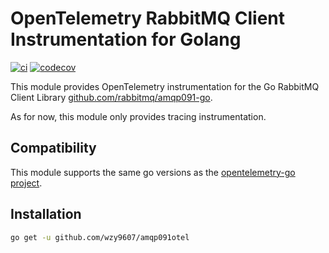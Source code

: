 # OpenTelemetry RabbitMQ Client Instrumentation for Golang

[![ci](https://github.com/wzy9607/amqp091otel/actions/workflows/pull-request.yml/badge.svg)](https://github.com/wzy9607/amqp091otel/actions/workflows/pull-request.yml)
[![codecov](https://codecov.io/gh/wzy9607/amqp091otel/graph/badge.svg?token=3994PBP60N)](https://codecov.io/gh/wzy9607/amqp091otel)

This module provides OpenTelemetry instrumentation for the Go RabbitMQ Client
Library [github.com/rabbitmq/amqp091-go](https://github.com/rabbitmq/amqp091-go).

As for now, this module only provides tracing instrumentation.

## Compatibility

This module supports the same go versions as the
[opentelemetry-go project](https://github.com/open-telemetry/opentelemetry-go?tab=readme-ov-file#compatibility).

## Installation

```bash
go get -u github.com/wzy9607/amqp091otel
```
